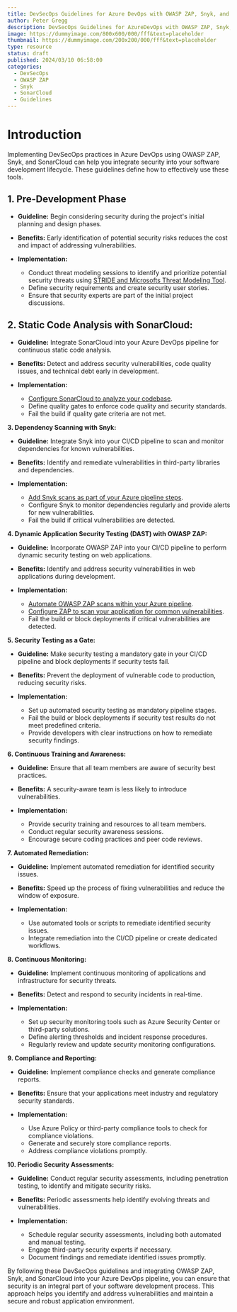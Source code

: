 ```yaml
---
title: DevSecOps Guidelines for Azure DevOps with OWASP ZAP, Snyk, and SonarCloud
author: Peter Gregg
description: DevSecOps Guidelines for AzureDevOps with OWASP ZAP, Snyk, and SonarCloud
image: https://dummyimage.com/800x600/000/fff&text=placeholder
thumbnail: https://dummyimage.com/200x200/000/fff&text=placeholder
type: resource
status: draft
published: 2024/03/10 06:58:00
categories: 
  - DevSecOps
  - OWASP ZAP
  - Snyk
  - SonarCloud
  - Guidelines
---
```


# Introduction
Implementing DevSecOps practices in Azure DevOps using OWASP ZAP, Snyk, and SonarCloud can help you integrate security into your software development lifecycle. These guidelines define how to effectively use these tools.

## 1. Pre-Development Phase

   - **Guideline:** Begin considering security during the project's initial planning and design phases.
   
   - **Benefits:** Early identification of potential security risks reduces the cost and impact of addressing vulnerabilities.
   
   - **Implementation:**
     - Conduct threat modeling sessions to identify and prioritize potential security threats using [STRIDE and Microsofts Threat Modeling Tool](https://www.pgdevopstips.co.uk/article/securing-blazor-webassembly-applications-with-microsoft-threat-modeling-using-stride-in-azure-ecosystem#applying-microsoft-threat-modeling-using-stride).
     - Define security requirements and create security user stories.
     - Ensure that security experts are part of the initial project discussions.

## 2. Static Code Analysis with SonarCloud:

   - **Guideline:** Integrate SonarCloud into your Azure DevOps pipeline for continuous static code analysis.
   
   - **Benefits:** Detect and address security vulnerabilities, code quality issues, and technical debt early in development.
   
   - **Implementation:**
     - [Configure SonarCloud to analyze your codebase](https://www.pgdevopstips.co.uk/article/scan-a-git-repo-in-an-azure-pipeline-with-sonarcloud).
     - Define quality gates to enforce code quality and security standards.
     - Fail the build if quality gate criteria are not met.

**3. Dependency Scanning with Snyk:**

   - **Guideline:** Integrate Snyk into your CI/CD pipeline to scan and monitor dependencies for known vulnerabilities.
   
   - **Benefits:** Identify and remediate vulnerabilities in third-party libraries and dependencies.
   
   - **Implementation:**
     - [Add Snyk scans as part of your Azure pipeline steps](https://www.pgdevopstips.co.uk/article/scan-a-dotnet-core-projects-dependencies-for-potential-vulnerabilities-in-an-azure-pipeline-with-snyk).
     - Configure Snyk to monitor dependencies regularly and provide alerts for new vulnerabilities.
     - Fail the build if critical vulnerabilities are detected.

**4. Dynamic Application Security Testing (DAST) with OWASP ZAP:**

   - **Guideline:** Incorporate OWASP ZAP into your CI/CD pipeline to perform dynamic security testing on web applications.
   
   - **Benefits:** Identify and address security vulnerabilities in web applications during development.
   
   - **Implementation:**
     - [Automate OWASP ZAP scans within your Azure pipeline](https://www.pgdevopstips.co.uk/article/penetration-test-a-dotnet-core-web-api-with-owasp-zap).
     - [Configure ZAP to scan your application for common vulnerabilities](https://www.pgdevopstips.co.uk/article/creating-an-azure-pipeline-to-run-owasp-zap-with-custom-scan-rules).
     - Fail the build or block deployments if critical vulnerabilities are detected.

**5. Security Testing as a Gate:**

   - **Guideline:** Make security testing a mandatory gate in your CI/CD pipeline and block deployments if security tests fail.
   
   - **Benefits:** Prevent the deployment of vulnerable code to production, reducing security risks.
   
   - **Implementation:**
     - Set up automated security testing as mandatory pipeline stages.
     - Fail the build or block deployments if security test results do not meet predefined criteria.
     - Provide developers with clear instructions on how to remediate security findings.

**6. Continuous Training and Awareness:**

   - **Guideline:** Ensure that all team members are aware of security best practices.
   
   - **Benefits:** A security-aware team is less likely to introduce vulnerabilities.
   
   - **Implementation:**
     - Provide security training and resources to all team members.
     - Conduct regular security awareness sessions.
     - Encourage secure coding practices and peer code reviews.

**7. Automated Remediation:**

   - **Guideline:** Implement automated remediation for identified security issues.
   
   - **Benefits:** Speed up the process of fixing vulnerabilities and reduce the window of exposure.
   
   - **Implementation:**
     - Use automated tools or scripts to remediate identified security issues.
     - Integrate remediation into the CI/CD pipeline or create dedicated workflows.

**8. Continuous Monitoring:**

   - **Guideline:** Implement continuous monitoring of applications and infrastructure for security threats.
   
   - **Benefits:** Detect and respond to security incidents in real-time.
   
   - **Implementation:**
     - Set up security monitoring tools such as Azure Security Center or third-party solutions.
     - Define alerting thresholds and incident response procedures.
     - Regularly review and update security monitoring configurations.

**9. Compliance and Reporting:**

   - **Guideline:** Implement compliance checks and generate compliance reports.
   
   - **Benefits:** Ensure that your applications meet industry and regulatory security standards.
   
   - **Implementation:**
     - Use Azure Policy or third-party compliance tools to check for compliance violations.
     - Generate and securely store compliance reports.
     - Address compliance violations promptly.

**10. Periodic Security Assessments:**

   - **Guideline:** Conduct regular security assessments, including penetration testing, to identify and mitigate security risks.
   
   - **Benefits:** Periodic assessments help identify evolving threats and vulnerabilities.
   
   - **Implementation:**
     - Schedule regular security assessments, including both automated and manual testing.
     - Engage third-party security experts if necessary.
     - Document findings and remediate identified issues promptly.

By following these DevSecOps guidelines and integrating OWASP ZAP, Snyk, and SonarCloud into your Azure DevOps pipeline, you can ensure that security is an integral part of your software development process. This approach helps you identify and address vulnerabilities and maintain a secure and robust application environment.